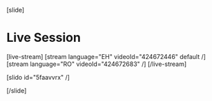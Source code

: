 [slide]

# Live Session

[live-stream]
[stream language="ЕН" videoId="424672446" default /]
[stream language="RO" videoId="424672683" /]
[/live-stream]

[slido id="5faavvrx" /]

[/slide]